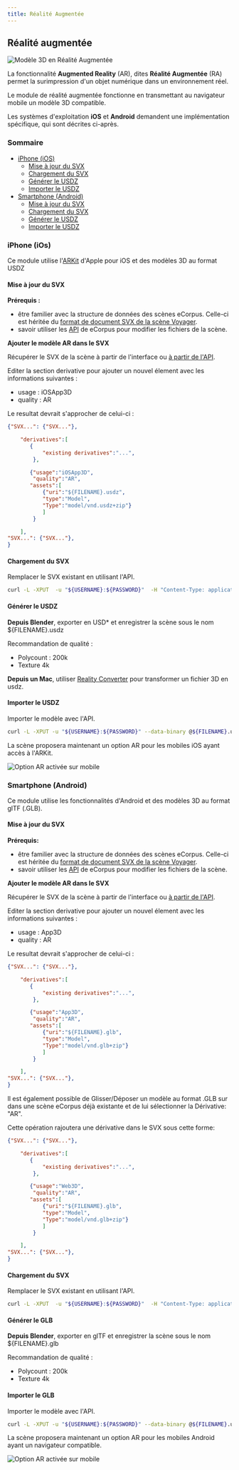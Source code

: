 ```yaml
---
title: Réalité Augmentée
---
```


## Réalité augmentée



<img  src="/assets/img/doc/AR_nu_fardeau.jpg" title="Modèle 3D en Réalité Augmentée" class="fluid" alt="Modèle 3D en Réalité Augmentée">

La fonctionnalité **Augmented Reality** (AR), dites **Réalité Augmentée** (RA) permet la surimpression d'un objet numérique dans un environnement réel.

Le module de réalité augmentée fonctionne en transmettant au navigateur mobile un modèle 3D compatible.

Les systèmes d'exploitation **iOS** et **Android** demandent une implémentation spécifique, qui sont décrites ci-après.

### Sommaire

* [iPhone (iOS)](#iphone-ios)
    * [Mise à jour du SVX](#mise-à-jour-du-svx)
    * [Chargement du SVX](#chargement-du-svx)
    * [Générer le USDZ](#générer-le-usdz)
    * [Importer le USDZ](#importer-le-usdz)
* [Smartphone (Android)](#smartphone-android)
    * [Mise à jour du SVX](#mise-à-jour-du-svx-1)
    * [Chargement du SVX](#chargement-du-svx-1)
    * [Générer le USDZ](#générer-le-glb)
    * [Importer le USDZ](#importer-le-glb)

### iPhone (iOs)

Ce module utilise l'[ARKit](https://developer.apple.com/augmented-reality/arkit/) d'Apple pour iOS et des modèles 3D au format USDZ

#### Mise à jour du SVX

**Prérequis :** 

- être familier avec la structure de données des scènes eCorpus. Celle-ci est héritée du [format de document SVX de la scène Voyager](https://smithsonian.github.io/dpo-voyager/document/overview/). 
- savoir utiliser les [API](/fr/doc/guides/import_export) de eCorpus pour modifier les fichiers de la scène.


**Ajouter le modèle AR dans le SVX**

Récupérer le SVX de la scène à partir de l'interface ou [à partir de l'API](/fr/doc/guides/import_export).


Editer la section derivative pour ajouter un nouvel élement avec les informations suivantes :
- usage : iOSApp3D
- quality : AR

Le resultat devrait s'approcher de celui-ci :  

```json
{"SVX...": {"SVX..."},

    "derivatives":[
       {
           "existing derivatives":"...",
        },

       {"usage":"iOSApp3D",
        "quality":"AR",
       "assets":[
           {"uri":"${FILENAME}.usdz",
           "type":"Model",
           "Type":"model/vnd.usdz+zip"}
           ]
        }

    ],
"SVX...": {"SVX..."},
}
```

#### Chargement du SVX

Remplacer le SVX existant en utilisant l'API.

```bash
curl -L -XPUT  -u "${USERNAME}:${PASSWORD}"  -H "Content-Type: application/json" --data-binary @scene.svx.json https://${HOSTNAME}/scenes/${NAME}/scene.svx.json
```

#### Générer le USDZ

**Depuis Blender**, exporter en USD* et enregistrer la scène sous le nom ${FILENAME}.usdz

Recommandation de qualité :

- Polycount : 200k
- Texture 4k 

**Depuis un Mac**, utiliser [Reality Converter](https://developer.apple.com/augmented-reality/tools/) pour transformer un fichier 3D en usdz.

#### Importer le USDZ

Importer le modèle avec l'API.

```bash
curl -L -XPUT -u "${USERNAME}:${PASSWORD}" --data-binary @${FILENAME}.usdz https://${HOSTNAME}/scenes/${NAME}/${FILENAME}.usdz
```

La scène proposera maintenant un option AR pour les mobiles iOS ayant accès à l'ARKit.

<img  src="/assets/img/doc/AR.jpg" title="Option AR activée sur mobile" class="fluid" alt="Option AR activée sur mobile">


### Smartphone (Android)

Ce module utilise les fonctionnalités d'Android et des modèles 3D au format glTF (.GLB).

#### Mise à jour du SVX

**Prérequis:**

- être familier avec la structure de données des scènes eCorpus. Celle-ci est héritée du [format de document SVX de la scène Voyager](https://smithsonian.github.io/dpo-voyager/document/overview/). 
- savoir utiliser les [API](/fr/doc/guides/import_export) de eCorpus pour modifier les fichiers de la scène.

**Ajouter le modèle AR dans le SVX**

Récupérer le SVX de la scène à partir de l'interface ou [à partir de l'API](/fr/doc/guides/import_export).


Editer la section derivative pour ajouter un nouvel élement avec les informations suivantes :
- usage : App3D
- quality : AR

Le resultat devrait s'approcher de celui-ci :  

```json
{"SVX...": {"SVX..."},

    "derivatives":[
       {
           "existing derivatives":"...",
        },

       {"usage":"App3D",
        "quality":"AR",
       "assets":[
           {"uri":"${FILENAME}.glb",
           "type":"Model",
           "Type":"model/vnd.glb+zip"}
           ]
        }

    ],
"SVX...": {"SVX..."},
}
```

Il est également possible de Glisser/Déposer un modèle au format .GLB sur dans une scène eCorpus déjà existante et de lui sélectionner la Dérivative: "AR".

Cette opération rajoutera une dérivative dans le SVX sous cette forme:

```json
{"SVX...": {"SVX..."},

    "derivatives":[
       {
           "existing derivatives":"...",
        },

       {"usage":"Web3D",
        "quality":"AR",
       "assets":[
           {"uri":"${FILENAME}.glb",
           "type":"Model",
           "Type":"model/vnd.glb+zip"}
           ]
        }

    ],
"SVX...": {"SVX..."},
}
```

#### Chargement du SVX

Remplacer le SVX existant en utilisant l'API.

```bash
curl -L -XPUT  -u "${USERNAME}:${PASSWORD}"  -H "Content-Type: application/json" --data-binary @scene.svx.json https://${HOSTNAME}/scenes/${NAME}/scene.svx.json
```

#### Générer le GLB

**Depuis Blender**, exporter en glTF et enregistrer la scène sous le nom ${FILENAME}.glb

Recommandation de qualité :

- Polycount : 200k
- Texture 4k 

#### Importer le GLB

Importer le modèle avec l'API.

```bash
curl -L -XPUT -u "${USERNAME}:${PASSWORD}" --data-binary @${FILENAME}.usdz https://${HOSTNAME}/scenes/${NAME}/${FILENAME}.usdz
```

La scène proposera maintenant un option AR pour les mobiles Android ayant un navigateur compatible.

<img  src="/assets/img/doc/AR.jpg" title="Option AR activée sur mobile" class="fluid" alt="Option AR activée sur mobile">